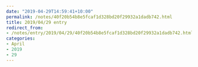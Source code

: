```yaml
---
date: "2019-04-29T14:59:41+10:00"
permalink: /notes/40f20b54b8e5fcaf1d328bd20f29932a1dadb742.html
title: 2019/04/29 entry
redirect_from:
- /notes/entry/2019/04/29/40f20b54b8e5fcaf1d328bd20f29932a1dadb742.html
categories:
- April
- 2019
- 29
---
```

